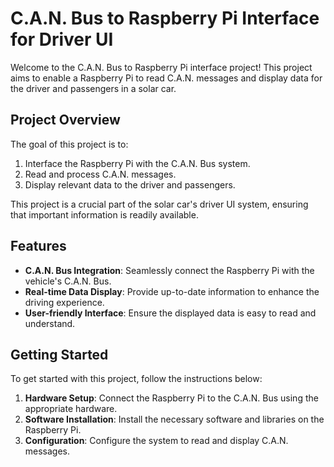 # C.A.N. Bus to Raspberry Pi Interface for Driver UI

Welcome to the C.A.N. Bus to Raspberry Pi interface project! This project aims to enable a Raspberry Pi to read C.A.N. messages and display data for the driver and passengers in a solar car.

## Project Overview

The goal of this project is to:

1. Interface the Raspberry Pi with the C.A.N. Bus system.
2. Read and process C.A.N. messages.
3. Display relevant data to the driver and passengers.

This project is a crucial part of the solar car's driver UI system, ensuring that important information is readily available.

## Features

- **C.A.N. Bus Integration**: Seamlessly connect the Raspberry Pi with the vehicle's C.A.N. Bus.
- **Real-time Data Display**: Provide up-to-date information to enhance the driving experience.
- **User-friendly Interface**: Ensure the displayed data is easy to read and understand.

## Getting Started

To get started with this project, follow the instructions below:

1. **Hardware Setup**: Connect the Raspberry Pi to the C.A.N. Bus using the appropriate hardware.
2. **Software Installation**: Install the necessary software and libraries on the Raspberry Pi.
3. **Configuration**: Configure the system to read and display C.A.N. messages.
